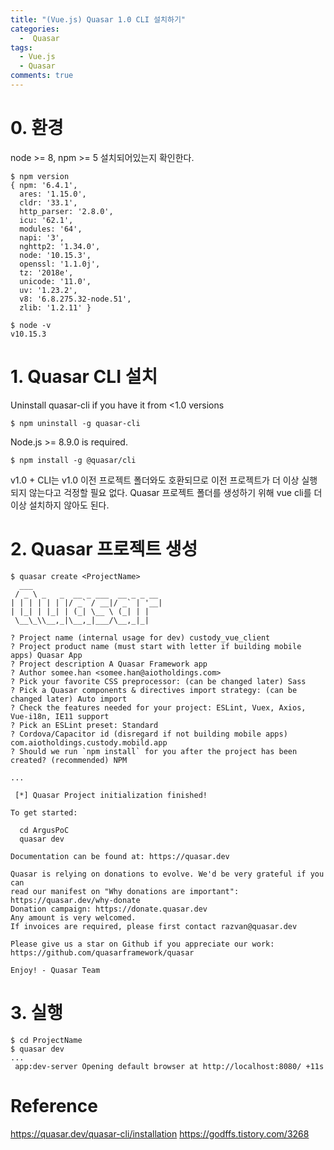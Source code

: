 ```yaml
---
title: "(Vue.js) Quasar 1.0 CLI 설치하기"
categories:
  -  Quasar
tags:
  - Vue.js
  - Quasar
comments: true
---
```


# 0. 환경
node >= 8, npm >= 5 설치되어있는지 확인한다.
```
$ npm version    
{ npm: '6.4.1',
  ares: '1.15.0',
  cldr: '33.1',
  http_parser: '2.8.0',
  icu: '62.1',
  modules: '64',
  napi: '3',
  nghttp2: '1.34.0',
  node: '10.15.3',
  openssl: '1.1.0j',
  tz: '2018e',
  unicode: '11.0',
  uv: '1.23.2',
  v8: '6.8.275.32-node.51',
  zlib: '1.2.11' }
```
```
$ node -v
v10.15.3
````

# 1. Quasar CLI 설치
Uninstall quasar-cli if you have it from <1.0 versions
```
$ npm uninstall -g quasar-cli
```

Node.js >= 8.9.0 is required.
```
$ npm install -g @quasar/cli
```
v1.0 + CLI는 v1.0 이전 프로젝트 폴더와도 호환되므로 이전 프로젝트가 더 이상 실행되지 않는다고 걱정할 필요 없다.
Quasar 프로젝트 폴더를 생성하기 위해 vue cli를  더 이상 설치하지 않아도 된다.

# 2. Quasar 프로젝트 생성
```
$ quasar create <ProjectName>
  ___                             
 / _ \ _   _  __ _ ___  __ _ _ __ 
| | | | | | |/ _` / __|/ _` | '__|
| |_| | |_| | (_| \__ \ (_| | |   
 \__\_\\__,_|\__,_|___/\__,_|_|   

? Project name (internal usage for dev) custody_vue_client
? Project product name (must start with letter if building mobile apps) Quasar App
? Project description A Quasar Framework app
? Author somee.han <somee.han@aiotholdings.com>
? Pick your favorite CSS preprocessor: (can be changed later) Sass
? Pick a Quasar components & directives import strategy: (can be changed later) Auto import
? Check the features needed for your project: ESLint, Vuex, Axios, Vue-i18n, IE11 support
? Pick an ESLint preset: Standard
? Cordova/Capacitor id (disregard if not building mobile apps) com.aiotholdings.custody.mobild.app
? Should we run `npm install` for you after the project has been created? (recommended) NPM

...

 [*] Quasar Project initialization finished!

To get started:

  cd ArgusPoC
  quasar dev

Documentation can be found at: https://quasar.dev

Quasar is relying on donations to evolve. We'd be very grateful if you can
read our manifest on "Why donations are important": https://quasar.dev/why-donate
Donation campaign: https://donate.quasar.dev
Any amount is very welcomed.
If invoices are required, please first contact razvan@quasar.dev

Please give us a star on Github if you appreciate our work:
https://github.com/quasarframework/quasar

Enjoy! - Quasar Team

```

# 3. 실행
```
$ cd ProjectName
$ quasar dev
...
 app:dev-server Opening default browser at http://localhost:8080/ +11s
```

# Reference
<https://quasar.dev/quasar-cli/installation>
<https://godffs.tistory.com/3268>